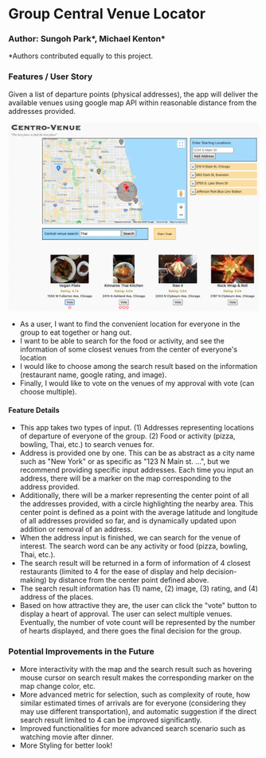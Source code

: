 # Group Central Venue Locator #

### Author: Sungoh Park*, Michael Kenton*
*Authors contributed equally to this project.

### Features / User Story ###
Given a list of departure points (physical addresses), the app will deliver the available venues using google map API within reasonable distance from the addresses provided.

![Example](https://github.com/mkenton/Mod1-Project-Venue-Finder/blob/main/CentroVenue-Screenshot.png)

* As a user, I want to find the convenient location for everyone in the group to eat together or hang out. 
* I want to be able to search for the food or activity, and see the information of some closest venues from the center of everyone's location
* I would like to choose among the search result based on the information (restaurant name, google rating, and image).
* Finally, I would like to vote on the venues of my approval with vote (can choose multiple).


#### Feature Details ####
* This app takes two types of input. (1) Addresses representing locations of departure of everyone of the group. (2) Food or activity (pizza, bowling, Thai, etc.) to search venues for.
* Address is provided one by one. This can be as abstract as a city name such as "New York" or as specific as "123 N Main st. ...", but we recommend providing specific input addresses. Each time you input an address, there will be a marker on the map corresponding to the address provided. 
* Additionally, there will be a marker representing the center point of all the addresses provided, with a circle highlighting the nearby area. This center point is defined as a point with the average latitude and longitude of all addresses provided so far, and is dynamically updated upon addition or removal of an address. 
* When the address input is finished, we can search for the venue of interest. The search word can be any activity or food (pizza, bowling, Thai, etc.).
* The search result will be returned in a form of information of 4 closest restaurants (limited to 4 for the ease of display and help decision-making) by distance from the center point defined above.
* The search result information has (1) name, (2) image, (3) rating, and (4) address of the places. 
* Based on how attractive they are, the user can click the "vote" button to display a heart of approval. The user can select multiple venues. Eventually, the number of vote count will be represented by the number of hearts displayed, and there goes the final decision for the group.


### Potential Improvements in the Future ###
* More interactivity with the map and the search result such as hovering mouse cursor on search result makes the corresponding marker on the map change color, etc.
* More advanced metric for selection, such as complexity of route, how similar estimated times of arrivals are for everyone (considering they may use different transportation), and automatic suggestion if the direct search result limited to 4 can be improved significantly. 
* Improved functionalities for more advanced search scenario such as watching movie after dinner.
* More Styling for better look!
